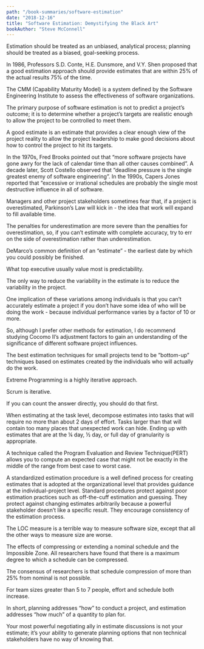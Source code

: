 ```yaml
---
path: "/book-summaries/software-estimation"
date: "2018-12-16"
title: "Software Estimation: Demystifying the Black Art"
bookAuthor: "Steve McConnell"
---
```


Estimation should be treated as an unbiased, analytical process; planning should be treated as a biased, goal-seeking process.

In 1986, Professors S.D. Conte, H.E. Dunsmore, and V.Y. Shen proposed that a good estimation approach should provide estimates that are within 25% of the actual results 75% of the time.

The CMM (Capability Maturity Model) is a system defined by the Software Engineering Institute to assess the effectiveness of software organizations.

The primary purpose of software estimation is not to predict a project’s outcome; it is to determine whether a project’s targets are realistic enough to allow the project to be controlled to meet them.

A good estimate is an estimate that provides a clear enough view of the project reality to allow the project leadership to make good decisions about how to control the project to hit its targets.

In the 1970s, Fred Brooks pointed out that “more software projects have gone awry for the lack of calendar time than all other causes combined”. A decade later, Scott Costello observed that “deadline pressure is the single greatest enemy of software engineering”. In the 1990s, Capers Jones reported that “excessive or irrational schedules are probably the single most destructive influence in all of software.

Managers and other project stakeholders sometimes fear that, if a project is overestimated, Parkinson’s Law will kick in - the idea that work will expand to fill available time.

The penalties for underestimation are more severe than the penalties for overestimation, so, if you can’t estimate with complete accuracy, try to err on the side of overestimation rather than underestimation.

DeMarco’s common definition of an “estimate” - the earliest date by which you could possibly be finished.

What top executive usually value most is predictability.

The only way to reduce the variability in the estimate is to reduce the variability in the project.

One implication of these variations among individuals is that you can’t accurately estimate a project if you don’t have some idea of who will be doing the work - because individual performance varies by a factor of 10 or more.

So, although I prefer other methods for estimation, I do recommend studying Cocomo II’s adjustment factors to gain an understanding of the significance of different software project influences.

The best estimation techniques for small projects tend to be ”bottom-up” techniques based on estimates created by the individuals who will actually do the work.

Extreme Programming is a highly iterative approach.

Scrum is iterative.

If you can count the answer directly, you should do that first.

When estimating at the task level, decompose estimates into tasks that will require no more than about 2 days of effort. Tasks larger than that will contain too many places that unexpected work can hide. Ending up with estimates that are at the ¼ day, ½ day, or full day of granularity is appropriate.

A technique called the Program Evaluation and Review Technique(PERT) allows you to compute an expected case that might not be exactly in the middle of the range from best case to worst case.

A standardized estimation procedure is a well defined process for creating estimates that is adopted at the organizational level that provides guidance at the individual-project level. Standard procedures protect against poor estimation practices such as off-the-cuff estimation and guessing. They protect against changing estimates arbitrarily because a powerful stakeholder doesn’t like a specific result. They encourage consistency of the estimation process.

The LOC measure is a terrible way to measure software size, except that all the other ways to measure size are worse.

The effects of compressing or extending a nominal schedule and the Impossible Zone. All researchers have found that there is a maximum degree to which a schedule can be compressed.

The consensus of researchers is that schedule compression of more than 25% from nominal is not possible.

For team sizes greater than 5 to 7 people, effort and schedule both increase.

In short, planning addresses “how” to conduct a project, and estimation addresses “how much” of a quantity to plan for.

Your most powerful negotiating ally in estimate discussions is not your estimate; it’s your ability to generate planning options that non technical stakeholders have no way of knowing that.
